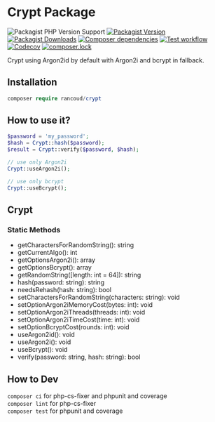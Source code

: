# Crypt Package

![Packagist PHP Version Support](https://img.shields.io/packagist/php-v/rancoud/crypt)
[![Packagist Version](https://img.shields.io/packagist/v/rancoud/crypt)](https://packagist.org/packages/rancoud/crypt)
[![Packagist Downloads](https://img.shields.io/packagist/dt/rancoud/crypt)](https://packagist.org/packages/rancoud/crypt)
[![Composer dependencies](https://img.shields.io/badge/dependencies-0-brightgreen)](https://github.com/rancoud/Crypt/blob/master/composer.json)
[![Test workflow](https://img.shields.io/github/workflow/status/rancoud/crypt/test?label=test&logo=github)](https://github.com/rancoud/crypt/actions?workflow=test)
[![Codecov](https://img.shields.io/codecov/c/github/rancoud/crypt?logo=codecov)](https://codecov.io/gh/rancoud/crypt)
[![composer.lock](https://poser.pugx.org/rancoud/crypt/composerlock)](https://packagist.org/packages/rancoud/crypt)

Crypt using Argon2id by default with Argon2i and bcrypt in fallback.  

## Installation
```php
composer require rancoud/crypt
```

## How to use it?
```php
$password = 'my_password';
$hash = Crypt::hash($password);
$result = Crypt::verify($password, $hash);

// use only Argon2i
Crypt::useArgon2i();

// use only bcrypt
Crypt::useBcrypt();
```

## Crypt
### Static Methods  
* getCharactersForRandomString(): string  
* getCurrentAlgo(): int  
* getOptionsArgon2i(): array  
* getOptionsBcrypt(): array  
* getRandomString([length: int = 64]): string  
* hash(password: string): string  
* needsRehash(hash: string): bool  
* setCharactersForRandomString(characters: string): void  
* setOptionArgon2iMemoryCost(bytes: int): void  
* setOptionArgon2iThreads(threads: int): void  
* setOptionArgon2iTimeCost(time: int): void  
* setOptionBcryptCost(rounds: int): void  
* useArgon2id(): void  
* useArgon2i(): void  
* useBcrypt(): void  
* verify(password: string, hash: string): bool  

## How to Dev
`composer ci` for php-cs-fixer and phpunit and coverage  
`composer lint` for php-cs-fixer  
`composer test` for phpunit and coverage
